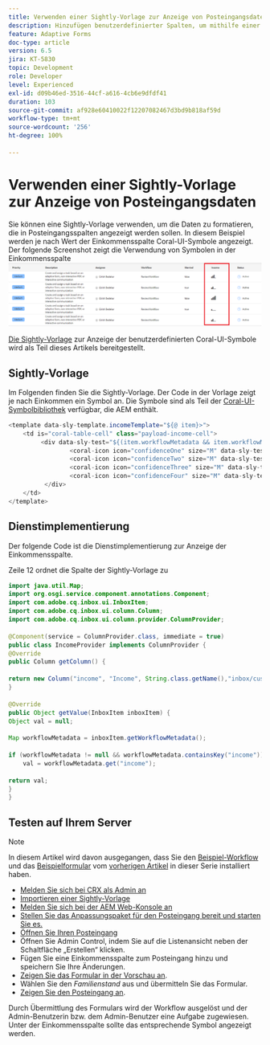 ```yaml
---
title: Verwenden einer Sightly-Vorlage zur Anzeige von Posteingangsdaten
description: Hinzufügen benutzerdefinierter Spalten, um mithilfe einer Sightly-Vorlage zusätzliche Daten aus einem Workflow anzuzeigen
feature: Adaptive Forms
doc-type: article
version: 6.5
jira: KT-5830
topic: Development
role: Developer
level: Experienced
exl-id: d09b46ed-3516-44cf-a616-4cb6e9dfdf41
duration: 103
source-git-commit: af928e60410022f12207082467d3bd9b818af59d
workflow-type: tm+mt
source-wordcount: '256'
ht-degree: 100%

---
```


# Verwenden einer Sightly-Vorlage zur Anzeige von Posteingangsdaten

Sie können eine Sightly-Vorlage verwenden, um die Daten zu formatieren, die in Posteingangsspalten angezeigt werden sollen. In diesem Beispiel werden je nach Wert der Einkommensspalte Coral-UI-Symbole angezeigt. Der folgende Screenshot zeigt die Verwendung von Symbolen in der Einkommensspalte
![income-icons](assets/income-column.PNG)

[Die Sightly-Vorlage](assets/sightly-template.zip) zur Anzeige der benutzerdefinierten Coral-UI-Symbole wird als Teil dieses Artikels bereitgestellt.

## Sightly-Vorlage

Im Folgenden finden Sie die Sightly-Vorlage. Der Code in der Vorlage zeigt je nach Einkommen ein Symbol an. Die Symbole sind als Teil der [Coral-UI-Symbolbibliothek](https://helpx.adobe.com/de/experience-manager/6-3/sites/developing/using/reference-materials/coral-ui/coralui3/Coral.Icon.html#availableIcons) verfügbar, die AEM enthält.

```java
<template data-sly-template.incomeTemplate="${@ item}>">
    <td is="coral-table-cell" class="payload-income-cell">
         <div data-sly-test="${(item.workflowMetadata && item.workflowMetadata.income)}" data-sly-set.income ="${item.workflowMetadata.income}">
                 <coral-icon icon="confidenceOne" size="M" data-sly-test="${income >=0 && income <10000}"></coral-icon>
                 <coral-icon icon="confidenceTwo" size="M" data-sly-test="${income >=10000 && income <100000}"></coral-icon>
                 <coral-icon icon="confidenceThree" size="M" data-sly-test="${income >=100000 && income <500000}"></coral-icon>
                 <coral-icon icon="confidenceFour" size="M" data-sly-test="${income >=500000}"></coral-icon>
          </div>
    </td>
</template>
```

## Dienstimplementierung

Der folgende Code ist die Dienstimplementierung zur Anzeige der Einkommensspalte.

Zeile 12 ordnet die Spalte der Sightly-Vorlage zu

```java
import java.util.Map;
import org.osgi.service.component.annotations.Component;
import com.adobe.cq.inbox.ui.InboxItem;
import com.adobe.cq.inbox.ui.column.Column;
import com.adobe.cq.inbox.ui.column.provider.ColumnProvider;

@Component(service = ColumnProvider.class, immediate = true)
public class IncomeProvider implements ColumnProvider {
@Override
public Column getColumn() {

return new Column("income", "Income", String.class.getName(),"inbox/customization/column-templates.html", "incomeTemplate");
}

@Override
public Object getValue(InboxItem inboxItem) {
Object val = null;

Map workflowMetadata = inboxItem.getWorkflowMetadata();

if (workflowMetadata != null && workflowMetadata.containsKey("income"))
    val = workflowMetadata.get("income");

return val;
}
}
```

## Testen auf Ihrem Server

>[!NOTE]
>
>In diesem Artikel wird davon ausgegangen, dass Sie den [Beispiel-Workflow](assets/review-workflow.zip) und das [Beispielformular](assets/snap-form.zip) vom [vorherigen Artikel](https://experienceleague.adobe.com/docs/experience-manager-learn/forms/inbox-customization/add-married-column.html?lang=de) in dieser Serie installiert haben.

* [Melden Sie sich bei CRX als Admin an](http://localhost:4502/crx/de/index.jsp)
* [Importieren einer Sightly-Vorlage](assets/sightly-template.zip)
* [Melden Sie sich bei der AEM Web-Konsole an](http://localhost:4502/system/console/bundles)
* [Stellen Sie das Anpassungspaket für den Posteingang bereit und starten Sie es.](assets/income-column-customization.jar)
* [Öffnen Sie Ihren Posteingang](http://localhost:4502/aem/inbox)
* Öffnen Sie Admin Control, indem Sie auf die Listenansicht neben der Schaltfläche „Erstellen“ klicken.
* Fügen Sie eine Einkommensspalte zum Posteingang hinzu und speichern Sie Ihre Änderungen.
* [Zeigen Sie das Formular in der Vorschau an](http://localhost:4502/content/dam/formsanddocuments/snapform/jcr:content?wcmmode=disabled). 
* Wählen Sie den _Familienstand_ aus und übermitteln Sie das Formular.
* [Zeigen Sie den Posteingang an](http://localhost:4502/aem/inbox).

Durch Übermittlung des Formulars wird der Workflow ausgelöst und der Admin-Benutzerin bzw. dem Admin-Benutzer eine Aufgabe zugewiesen. Unter der Einkommensspalte sollte das entsprechende Symbol angezeigt werden.
